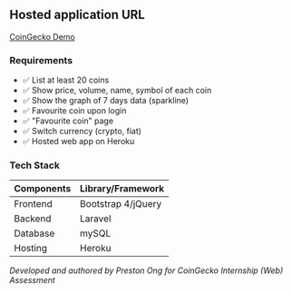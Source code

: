 ## Hosted application URL

<a target="_blank" href="https://coingecko-demo.herokuapp.com/">CoinGecko Demo</a>

### Requirements
- ✅ List at least 20 coins
- ✅ Show price, volume, name, symbol of each coin
- ✅ Show the graph of 7 days data (sparkline)
- ✅ Favourite coin upon login
- ✅ "Favourite coin" page
- ✅ Switch currency (crypto, fiat)
- ✅ Hosted web app on Heroku


### Tech Stack
| Components | Library/Framework |
| ----------- | ----------- |
| Frontend | Bootstrap 4/jQuery |
| Backend | Laravel |
| Database | mySQL |
| Hosting | Heroku |

*Developed and authored by Preston Ong for CoinGecko Internship (Web) Assessment*
